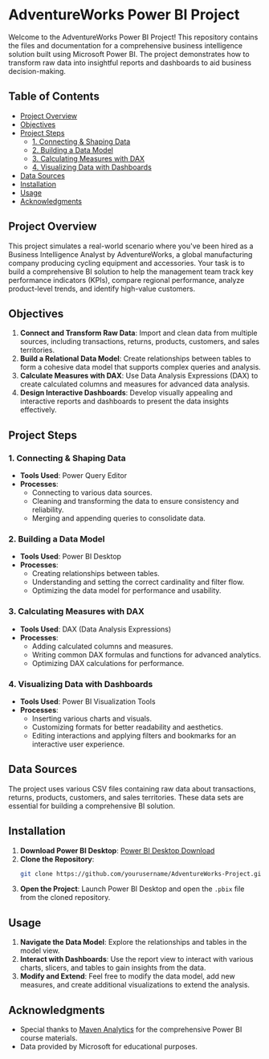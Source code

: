 # AdventureWorks Power BI Project

Welcome to the AdventureWorks Power BI Project! This repository contains the files and documentation for a comprehensive business intelligence solution built using Microsoft Power BI. The project demonstrates how to transform raw data into insightful reports and dashboards to aid business decision-making.

## Table of Contents

- [Project Overview](#project-overview)
- [Objectives](#objectives)
- [Project Steps](#project-steps)
  - [1. Connecting & Shaping Data](#1-connecting--shaping-data)
  - [2. Building a Data Model](#2-building-a-data-model)
  - [3. Calculating Measures with DAX](#3-calculating-measures-with-dax)
  - [4. Visualizing Data with Dashboards](#4-visualizing-data-with-dashboards)
- [Data Sources](#data-sources)
- [Installation](#installation)
- [Usage](#usage)
- [Acknowledgments](#acknowledgments)

## Project Overview

This project simulates a real-world scenario where you've been hired as a Business Intelligence Analyst by AdventureWorks, a global manufacturing company producing cycling equipment and accessories. Your task is to build a comprehensive BI solution to help the management team track key performance indicators (KPIs), compare regional performance, analyze product-level trends, and identify high-value customers.

## Objectives

1. **Connect and Transform Raw Data**: Import and clean data from multiple sources, including transactions, returns, products, customers, and sales territories.
2. **Build a Relational Data Model**: Create relationships between tables to form a cohesive data model that supports complex queries and analysis.
3. **Calculate Measures with DAX**: Use Data Analysis Expressions (DAX) to create calculated columns and measures for advanced data analysis.
4. **Design Interactive Dashboards**: Develop visually appealing and interactive reports and dashboards to present the data insights effectively.

## Project Steps

### 1. Connecting & Shaping Data

- **Tools Used**: Power Query Editor
- **Processes**: 
  - Connecting to various data sources.
  - Cleaning and transforming the data to ensure consistency and reliability.
  - Merging and appending queries to consolidate data.

### 2. Building a Data Model

- **Tools Used**: Power BI Desktop
- **Processes**: 
  - Creating relationships between tables.
  - Understanding and setting the correct cardinality and filter flow.
  - Optimizing the data model for performance and usability.

### 3. Calculating Measures with DAX

- **Tools Used**: DAX (Data Analysis Expressions)
- **Processes**: 
  - Adding calculated columns and measures.
  - Writing common DAX formulas and functions for advanced analytics.
  - Optimizing DAX calculations for performance.

### 4. Visualizing Data with Dashboards

- **Tools Used**: Power BI Visualization Tools
- **Processes**: 
  - Inserting various charts and visuals.
  - Customizing formats for better readability and aesthetics.
  - Editing interactions and applying filters and bookmarks for an interactive user experience.

## Data Sources

The project uses various CSV files containing raw data about transactions, returns, products, customers, and sales territories. These data sets are essential for building a comprehensive BI solution.

## Installation

1. **Download Power BI Desktop**: [Power BI Desktop Download](https://powerbi.microsoft.com/desktop)
2. **Clone the Repository**: 
   ```sh
   git clone https://github.com/yourusername/AdventureWorks-Project.git
   ```
3. **Open the Project**: Launch Power BI Desktop and open the `.pbix` file from the cloned repository.

## Usage

1. **Navigate the Data Model**: Explore the relationships and tables in the model view.
2. **Interact with Dashboards**: Use the report view to interact with various charts, slicers, and tables to gain insights from the data.
3. **Modify and Extend**: Feel free to modify the data model, add new measures, and create additional visualizations to extend the analysis.


## Acknowledgments

- Special thanks to [Maven Analytics](https://mavenanalytics.io/) for the comprehensive Power BI course materials.
- Data provided by Microsoft for educational purposes.


